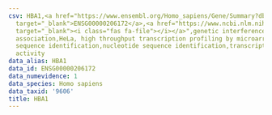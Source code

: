 ```yaml
---
csv: HBA1,<a href="https://www.ensembl.org/Homo_sapiens/Gene/Summary?db=core;g=ENSG00000206172"
  target="_blank">ENSG00000206172</a>,<a href="https://www.ncbi.nlm.nih.gov/pubmed/17216044"
  target="_blank"><i class="fas fa-file"></i></a>",genetic interference,functional
  association,HeLa, high throughput transcription profiling by microarray,nucleotide
  sequence identification,nucleotide sequence identification,transcriptional regulation,up-regulates
  activity
data_alias: HBA1
data_id: ENSG00000206172
data_numevidence: 1
data_species: Homo sapiens
data_taxid: '9606'
title: HBA1
---
```

